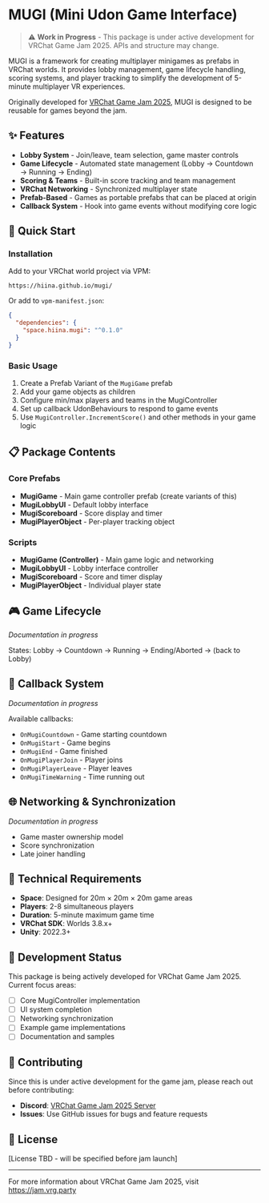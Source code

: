 # MUGI (Mini Udon Game Interface)

> ⚠️ **Work in Progress** - This package is under active development for VRChat Game Jam 2025. APIs and structure may change.

MUGI is a framework for creating multiplayer minigames as prefabs in VRChat worlds. It provides lobby management, game lifecycle handling, scoring systems, and player tracking to simplify the development of 5-minute multiplayer VR experiences.

Originally developed for [VRChat Game Jam 2025](https://jam.vrg.party), MUGI is designed to be reusable for games beyond the jam.

## ✨ Features

- **Lobby System** - Join/leave, team selection, game master controls
- **Game Lifecycle** - Automated state management (Lobby → Countdown → Running → Ending)
- **Scoring & Teams** - Built-in score tracking and team management
- **VRChat Networking** - Synchronized multiplayer state
- **Prefab-Based** - Games as portable prefabs that can be placed at origin
- **Callback System** - Hook into game events without modifying core logic

## 🚀 Quick Start

### Installation

Add to your VRChat world project via VPM:
```
https://hiina.github.io/mugi/
```

Or add to `vpm-manifest.json`:
```json
{
  "dependencies": {
    "space.hiina.mugi": "^0.1.0"
  }
}
```

### Basic Usage

1. Create a Prefab Variant of the `MugiGame` prefab
2. Add your game objects as children
3. Configure min/max players and teams in the MugiController
4. Set up callback UdonBehaviours to respond to game events
5. Use `MugiController.IncrementScore()` and other methods in your game logic

## 📋 Package Contents

### Core Prefabs
- **MugiGame** - Main game controller prefab (create variants of this)
- **MugiLobbyUI** - Default lobby interface
- **MugiScoreboard** - Score display and timer
- **MugiPlayerObject** - Per-player tracking object

### Scripts
- **MugiGame (Controller)** - Main game logic and networking
- **MugiLobbyUI** - Lobby interface controller  
- **MugiScoreboard** - Score and timer display
- **MugiPlayerObject** - Individual player state

## 🎮 Game Lifecycle

*Documentation in progress*

States: Lobby → Countdown → Running → Ending/Aborted → (back to Lobby)

## 🔌 Callback System

*Documentation in progress*

Available callbacks:
- `OnMugiCountdown` - Game starting countdown
- `OnMugiStart` - Game begins
- `OnMugiEnd` - Game finished
- `OnMugiPlayerJoin` - Player joins
- `OnMugiPlayerLeave` - Player leaves
- `OnMugiTimeWarning` - Time running out

## 🌐 Networking & Synchronization  

*Documentation in progress*

- Game master ownership model
- Score synchronization
- Late joiner handling

## 📐 Technical Requirements

- **Space**: Designed for 20m × 20m × 20m game areas
- **Players**: 2-8 simultaneous players
- **Duration**: 5-minute maximum game time
- **VRChat SDK**: Worlds 3.8.x+
- **Unity**: 2022.3+

## 🔧 Development Status

This package is being actively developed for VRChat Game Jam 2025. Current focus areas:

- [ ] Core MugiController implementation
- [ ] UI system completion
- [ ] Networking synchronization
- [ ] Example game implementations
- [ ] Documentation and samples

## 🤝 Contributing

Since this is under active development for the game jam, please reach out before contributing:
- **Discord**: [VRChat Game Jam 2025 Server](https://jam.vrg.party)
- **Issues**: Use GitHub issues for bugs and feature requests

## 📜 License

[License TBD - will be specified before jam launch]

---

For more information about VRChat Game Jam 2025, visit https://jam.vrg.party